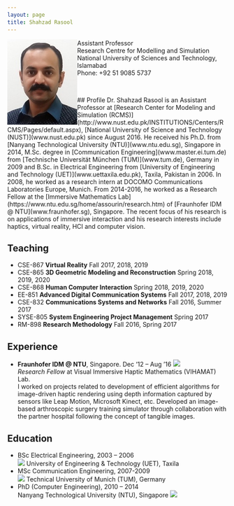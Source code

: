 ```yaml
---
layout: page
title: Shahzad Rasool
---
```


<img align="left" src="images/shahzad.jpg">
<!--![MyImage](images/shahzad.jpg)-->

Assistant Professor  
Research Centre for Modelling and Simulation  
National University of Sciences and Technology, Islamabad  
Phone: +92 51 9085 5737
<p>&nbsp;</p>  
## Profile
Dr. Shahzad Rasool is an Assistant Professor at [Research Center for Modeling and Simulation (RCMS)](http://www.nust.edu.pk/INSTITUTIONS/Centers/RCMS/Pages/default.aspx), [National University of Science and Technology (NUST)](www.nust.edu.pk) since August 2016. He received his Ph.D. from [Nanyang Technological University (NTU)](www.ntu.edu.sg), Singapore in 2014, M.Sc. degree in [Communication Engineering](www.master.ei.tum.de) from [Technische Universität München (TUM)](www.tum.de), Germany in 2009 and B.Sc. in Electrical Engineering from [University of Engineering and Technology (UET)](www.uettaxila.edu.pk), Taxila, Pakistan in 2006. In 2008, he worked as a research intern at DOCOMO Communications Laboratories Europe, Munich. From 2014-2016, he worked as a Research Fellow at the [Immersive Mathematics Lab](https://www.ntu.edu.sg/home/assourin/research.htm) of [Fraunhofer IDM @ NTU](www.fraunhofer.sg), Singapore. The recent focus of his research is on applications of immersive interaction and his research interests include haptics, virtual reality, HCI and computer vision.

## Teaching
*	CSE-867 	 **Virtual Reality**					Fall 2017, 2018, 2019
*	CSE-865 	 **3D Geometric Modeling and Reconstruction**		Spring 2018, 2019, 2020
*	CSE-868 	 **Human Computer Interaction**			Spring 2018, 2019, 2020
*	EE-851 	  **Advanced Digital Communication Systems**		Fall 2017, 2018, 2019
*	CSE-832 	 **Communications Systems and Networks**		Fall 2016, Summer 2017
*	SYSE-805 	**System Engineering Project Management**		Spring 2017
*	RM-898 	  **Research Methodology**				Fall 2016, Spring 2017

## Experience
* **Fraunhofer IDM @ NTU**, Singapore. Dec ‘12 – Aug ’16 <img src="https://www.fraunhofer.sg/content/dam/singapur/images/logos/fhg-logo-singapore.png" height="15"/>  
_Research Fellow_ at Visual Immersive Haptic Mathematics (VIHAMAT) Lab.  
 I worked on projects related to development of efficient algorithms for image-driven haptic rendering using depth information captured by sensors like Leap Motion, Microsoft Kinect, etc. Developed an image-based arthroscopic surgery training simulator through collaboration with the partner hospital following the concept of tangible images.

## Education
* BSc Electrical Engineering, 2003 – 2006  
<img src="https://upload.wikimedia.org/wikipedia/en/thumb/4/41/UET_Taxila_logo.svg/440px-UET_Taxila_logo.svg.png" height="15"/> University of Engineering & Technology (UET), Taxila  
* MSc Communication Engineering, 2007-2009  
 <img src="https://upload.wikimedia.org/wikipedia/en/thumb/0/04/Technical_University_of_Munich_emblem.svg/500px-Technical_University_of_Munich_emblem.svg.png" height="15"/> Technical University of Munich (TUM), Germany  
* PhD (Computer Engineering), 2010 – 2014  
 Nanyang Technological University (NTU), Singapore <img src="https://upload.wikimedia.org/wikipedia/en/thumb/f/f8/Nanyang_Technological_University_coat_of_arms_vector.svg/300px-Nanyang_Technological_University_coat_of_arms_vector.svg.png" height="15">  
